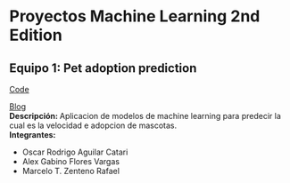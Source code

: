 # Proyectos Machine Learning 2nd Edition
## Equipo 1: Pet adoption prediction
[Code](https://github.com/saturdaysailp/MLV2-projects/tree/main/Equipo%201)
<br>

[Blog](https://medium.com/saturdays-ai/adopci%C3%B3n-de-mascotas-utilizando-ia-para-determinar-la-adopci%C3%B3n-55860f7de068)
<br>
<b>Descripción: </b>Aplicacion de modelos de machine learning para predecir la cual es la velocidad e adopcion de mascotas.
<br>
<b>Integrantes:</b>
<ul>
<li>Oscar Rodrigo Aguilar Catari</li>
<li>Alex Gabino Flores Vargas</li>
<li>Marcelo T. Zenteno Rafael</li>
</ul>




